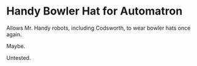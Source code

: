 # Handy Bowler Hat for Automatron

Allows Mr. Handy robots, including Codsworth, to wear bowler hats once again.

Maybe.

Untested.